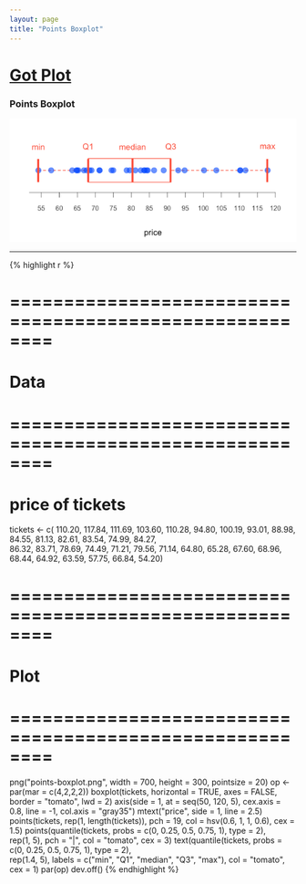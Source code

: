```yaml
---
layout: page
title: "Points Boxplot"
---
```


# [Got Plot](/gotplot) 

### Points Boxplot 

![Points Boxplot](../images/points-boxplot.png) 

-----

{% highlight r %} 
# ======================================================== 
# Data 
# ======================================================== 
# price of tickets 
tickets <- c( 
  110.20, 117.84, 111.69, 103.60, 110.28, 94.80, 100.19, 
  93.01, 88.98, 84.55, 81.13, 82.61, 83.54, 74.99, 84.27,  
  86.32, 83.71, 78.69, 74.49, 71.21, 79.56, 71.14, 64.80, 
  65.28, 67.60, 68.96, 68.44, 64.92, 63.59, 57.75, 66.84, 
  54.20) 
 
 
# ======================================================== 
# Plot 
# ======================================================== 
png("points-boxplot.png", width = 700, height = 300, 
    pointsize = 20) 
op <- par(mar = c(4,2,2,2)) 
boxplot(tickets, horizontal = TRUE, axes = FALSE, 
        border = "tomato", lwd = 2) 
axis(side = 1, at = seq(50, 120, 5), cex.axis = 0.8, 
     line = -1, col.axis = "gray35") 
mtext("price", side = 1, line = 2.5) 
points(tickets, rep(1, length(tickets)), pch = 19, 
       col = hsv(0.6, 1, 1, 0.6), cex = 1.5) 
points(quantile(tickets, probs = c(0, 0.25, 0.5, 0.75, 1), type = 2),  
       rep(1, 5), pch = "|", col = "tomato", cex = 3) 
text(quantile(tickets, probs = c(0, 0.25, 0.5, 0.75, 1), type = 2),  
     rep(1.4, 5), labels = c("min", "Q1", "median", "Q3", "max"), 
     col = "tomato", cex = 1) 
par(op) 
dev.off() 
{% endhighlight %} 
